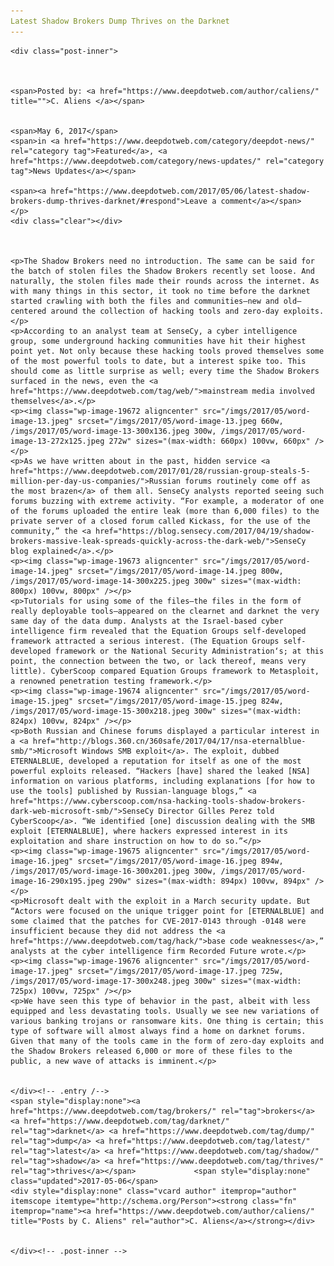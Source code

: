 ```yaml
---
Latest Shadow Brokers Dump Thrives on the Darknet
---
```

<article class="post-listing post-19663 post type-post status-publish format-standard has-post-thumbnail hentry  tag-brokers tag-darknet tag-dump tag-latest tag-shadow tag-thrives">
    
    <div class="post-inner">
    
    
        
    <span>Posted by: <a href="https://www.deepdotweb.com/author/caliens/" title="">C. Aliens </a></span>
    
    
    <span>May 6, 2017</span>
    <span>in <a href="https://www.deepdotweb.com/category/deepdot-news/" rel="category tag">Featured</a>, <a href="https://www.deepdotweb.com/category/news-updates/" rel="category tag">News Updates</a></span>
    
    <span><a href="https://www.deepdotweb.com/2017/05/06/latest-shadow-brokers-dump-thrives-darknet/#respond">Leave a comment</a></span>
    </p>
    <div class="clear"></div>
    
    
    
    <p>The Shadow Brokers need no introduction. The same can be said for the batch of stolen files the Shadow Brokers recently set loose. And naturally, the stolen files made their rounds across the internet. As with many things in this sector, it took no time before the darknet started crawling with both the files and communities—new and old—centered around the collection of hacking tools and zero-day exploits.</p>
    <p>According to an analyst team at SenseCy, a cyber intelligence group, some underground hacking communities have hit their highest point yet. Not only because these hacking tools proved themselves some of the most powerful tools to date, but a interest spike too. This should come as little surprise as well; every time the Shadow Brokers surfaced in the news, even the <a href="https://www.deepdotweb.com/tag/web/">mainstream media involved themselves</a>.</p>
    <p><img class="wp-image-19672 aligncenter" src="/imgs/2017/05/word-image-13.jpeg" srcset="/imgs/2017/05/word-image-13.jpeg 660w, /imgs/2017/05/word-image-13-300x136.jpeg 300w, /imgs/2017/05/word-image-13-272x125.jpeg 272w" sizes="(max-width: 660px) 100vw, 660px" /></p>
    <p>As we have written about in the past, hidden service <a href="https://www.deepdotweb.com/2017/01/28/russian-group-steals-5-million-per-day-us-companies/">Russian forums routinely come off as the most brazen</a> of them all. SenseCy analysts reported seeing such forums buzzing with extreme activity. “For example, a moderator of one of the forums uploaded the entire leak (more than 6,000 files) to the private server of a closed forum called Kickass, for the use of the community,” the <a href="https://blog.sensecy.com/2017/04/19/shadow-brokers-massive-leak-spreads-quickly-across-the-dark-web/">SenseCy blog explained</a>.</p>
    <p><img class="wp-image-19673 aligncenter" src="/imgs/2017/05/word-image-14.jpeg" srcset="/imgs/2017/05/word-image-14.jpeg 800w, /imgs/2017/05/word-image-14-300x225.jpeg 300w" sizes="(max-width: 800px) 100vw, 800px" /></p>
    <p>Tutorials for using some of the files—the files in the form of really deployable tools—appeared on the clearnet and darknet the very same day of the data dump. Analysts at the Israel-based cyber intelligence firm revealed that the Equation Groups self-developed framework attracted a serious interest. (The Equation Groups self-developed framework or the National Security Administration‘s; at this point, the connection between the two, or lack thereof, means very little). CyberScoop compared Equation Groups framework to Metasploit, a renowned penetration testing framework.</p>
    <p><img class="wp-image-19674 aligncenter" src="/imgs/2017/05/word-image-15.jpeg" srcset="/imgs/2017/05/word-image-15.jpeg 824w, /imgs/2017/05/word-image-15-300x218.jpeg 300w" sizes="(max-width: 824px) 100vw, 824px" /></p>
    <p>Both Russian and Chinese forums displayed a particular interest in a <a href="http://blogs.360.cn/360safe/2017/04/17/nsa-eternalblue-smb/">Microsoft Windows SMB exploit</a>. The exploit, dubbed ETERNALBLUE, developed a reputation for itself as one of the most powerful exploits released. “Hackers [have] shared the leaked [NSA] information on various platforms, including explanations [for how to use the tools] published by Russian-language blogs,” <a href="https://www.cyberscoop.com/nsa-hacking-tools-shadow-brokers-dark-web-microsoft-smb/">SenseCy Director Gilles Perez told CyberScoop</a>. “We identified [one] discussion dealing with the SMB exploit [ETERNALBLUE], where hackers expressed interest in its exploitation and share instruction on how to do so.”</p>
    <p><img class="wp-image-19675 aligncenter" src="/imgs/2017/05/word-image-16.jpeg" srcset="/imgs/2017/05/word-image-16.jpeg 894w, /imgs/2017/05/word-image-16-300x201.jpeg 300w, /imgs/2017/05/word-image-16-290x195.jpeg 290w" sizes="(max-width: 894px) 100vw, 894px" /></p>
    <p>Microsoft dealt with the exploit in a March security update. But “Actors were focused on the unique trigger point for [ETERNALBLUE] and some claimed that the patches for CVE-2017-0143 through -0148 were insufficient because they did not address the <a href="https://www.deepdotweb.com/tag/hack/">base code weaknesses</a>,” analysts at the cyber intelligence firm Recorded Future wrote.</p>
    <p><img class="wp-image-19676 aligncenter" src="/imgs/2017/05/word-image-17.jpeg" srcset="/imgs/2017/05/word-image-17.jpeg 725w, /imgs/2017/05/word-image-17-300x248.jpeg 300w" sizes="(max-width: 725px) 100vw, 725px" /></p>
    <p>We have seen this type of behavior in the past, albeit with less equipped and less devastating tools. Usually we see new variations of various banking trojans or ransomware kits. One thing is certain; this type of software will almost always find a home on darknet forums. Given that many of the tools came in the form of zero-day exploits and the Shadow Brokers released 6,000 or more of these files to the public, a new wave of attacks is imminent.</p>
    
    
    </div><!-- .entry /-->
    <span style="display:none"><a href="https://www.deepdotweb.com/tag/brokers/" rel="tag">brokers</a> <a href="https://www.deepdotweb.com/tag/darknet/" rel="tag">darknet</a> <a href="https://www.deepdotweb.com/tag/dump/" rel="tag">dump</a> <a href="https://www.deepdotweb.com/tag/latest/" rel="tag">latest</a> <a href="https://www.deepdotweb.com/tag/shadow/" rel="tag">shadow</a> <a href="https://www.deepdotweb.com/tag/thrives/" rel="tag">thrives</a></span>				<span style="display:none" class="updated">2017-05-06</span>
    <div style="display:none" class="vcard author" itemprop="author" itemscope itemtype="http://schema.org/Person"><strong class="fn" itemprop="name"><a href="https://www.deepdotweb.com/author/caliens/" title="Posts by C. Aliens" rel="author">C. Aliens</a></strong></div>
    
    
    </div><!-- .post-inner -->
</article><!-- .post-listing -->


